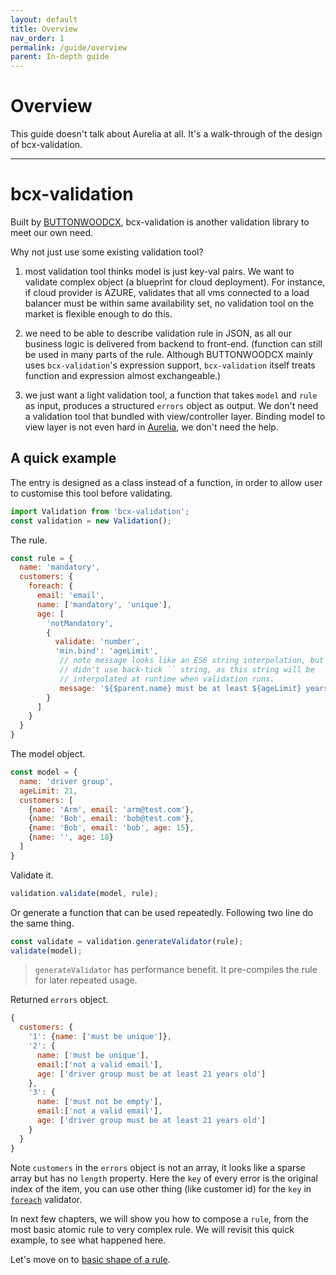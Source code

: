 ```yaml
---
layout: default
title: Overview
nav_order: 1
permalink: /guide/overview
parent: In-depth guide
---
```


# Overview

This guide doesn't talk about Aurelia at all. It's a walk-through of the design of bcx-validation.

---

# bcx-validation

Built by [BUTTONWOODCX](https://buttonwood.com.au), bcx-validation is another validation library to meet our own need.

Why not just use some existing validation tool?

1. most validation tool thinks model is just key-val pairs. We want to validate complex object (a blueprint for cloud deployment). For instance, if cloud provider is AZURE, validates that all vms connected to a load balancer must be within same availability set, no validation tool on the market is flexible enough to do this.

2. we need to be able to describe validation rule in JSON, as all our business logic is delivered from backend to front-end. (function can still be used in many parts of the rule. Although BUTTONWOODCX mainly uses `bcx-validation`'s expression support, `bcx-validation` itself treats function and expression almost exchangeable.)

3. we just want a light validation tool, a function that takes `model` and `rule` as input, produces a structured `errors` object as output. We don't need a validation tool that bundled with view/controller layer. Binding model to view layer is not even hard in [Aurelia](http://aurelia.io), we don't need the help.

## A quick example

The entry is designed as a class instead of a function, in order to allow user to customise this tool before validating.

```js
import Validation from 'bcx-validation';
const validation = new Validation();
```

The rule.

```js
const rule = {
  name: 'mandatory',
  customers: {
    foreach: {
      email: 'email',
      name: ['mandatory', 'unique'],
      age: [
        'notMandatory',
        {
          validate: 'number',
          'min.bind': 'ageLimit',
           // note message looks like an ES6 string interpolation, but
           // didn't use back-tick `` string, as this string will be
           // interpolated at runtime when validation runs.
           message: '${$parent.name} must be at least ${ageLimit} years old'
        }
      ]
    }
  }
}
```

The model object.

```js
const model = {
  name: 'driver group',
  ageLimit: 21,
  customers: [
    {name: 'Arm', email: 'arm@test.com'},
    {name: 'Bob', email: 'bob@test.com'},
    {name: 'Bob', email: 'bob', age: 15},
    {name: '', age: 18}
  ]
}
```

Validate it.

```js
validation.validate(model, rule);
```

Or generate a function that can be used repeatedly. Following two line do the same thing.

```js
const validate = validation.generateValidator(rule);
validate(model);
```

> `generateValidator` has performance benefit. It pre-compiles the rule for later repeated usage.

Returned `errors` object.

```js
{
  customers: {
    '1': {name: ['must be unique']},
    '2': {
      name: ['must be unique'],
      email:['not a valid email'],
      age: ['driver group must be at least 21 years old']
    },
    '3': {
      name: ['must not be empty'],
      email:['not a valid email'],
      age: ['driver group must be at least 21 years old']
    }
  }
}
```

Note `customers` in the `errors` object is not an array, it looks like a sparse array but has no `length` property. Here the `key` of every error is the original index of the item, you can use other thing (like customer id) for the `key` in [`foreach`](./foreach-transformer) validator.

In next few chapters, we will show you how to compose a `rule`, from the most basic atomic rule to very complex rule. We will revisit this quick example, to see what happened here.

Let's move on to [basic shape of a rule](./basic-shape-of-a-rule).
